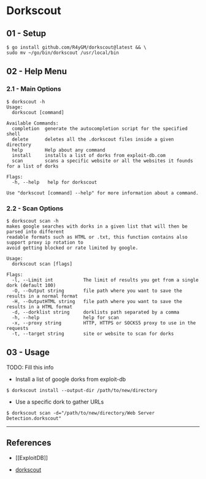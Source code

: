 # Dorkscout

## 01 - Setup

```
$ go install github.com/R4yGM/dorkscout@latest && \
sudo mv ~/go/bin/dorkscout /usr/local/bin
```

## 02 - Help Menu

### 2.1 - Main Options

```
$ dorkscout -h
Usage:
  dorkscout [command]

Available Commands:
  completion  generate the autocompletion script for the specified shell
  delete      deletes all the .dorkscout files inside a given directory
  help        Help about any command
  install     installs a list of dorks from exploit-db.com
  scan        scans a specific website or all the websites it founds for a list of dorks

Flags:
  -h, --help   help for dorkscout

Use "dorkscout [command] --help" for more information about a command.
```

### 2.2 - Scan Options

```
$ dorkscout scan -h        
makes google searches with dorks in a given list that will then be parsed into different
readable formats such as HTML or .txt, this function contains also support proxy ip rotation to
avoid getting blocked or rate limited by google.

Usage:
  dorkscout scan [flags]

Flags:
  -l, --Limit int           The limit of results you get from a single dork (default 100)
  -O, --Output string       file path where you want to save the results in a normal format
  -H, --OutputHTML string   file path where you want to save the results in a HTML format
  -d, --dorklist string     dorklists path separated by a comma
  -h, --help                help for scan
  -x, --proxy string        HTTP, HTTPS or SOCKS5 proxy to use in the requests
  -t, --target string       site or website to scan for dorks
```
## 03 - Usage

TODO: Fill this info

- Install a list of google dorks from exploit-db

`$ dorkscout install --output-dir /path/to/new/directory`

- Use a specific dork to gather URLs

`$ dorkscout scan -d="/path/to/new/directory/Web Server Detection.dorkscout"`

---
## References

- [[ExploitDB]]

- [dorkscout](https://github.com/R4yGM/dorkscout)